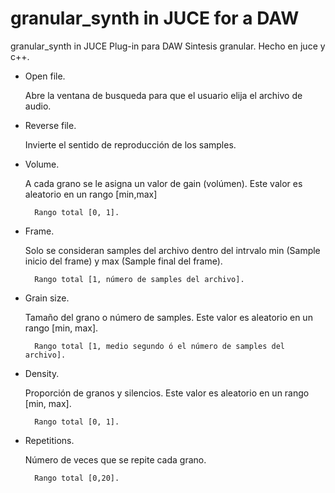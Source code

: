 # granular_synth in JUCE for a DAW
granular_synth in JUCE
Plug-in para DAW Sintesis granular.
Hecho en juce y c++.

- Open file.

    Abre la ventana de busqueda para que el usuario elija el archivo de audio.
    
- Reverse file.

    Invierte el sentido de reproducción de los samples.
    
- Volume.

    A cada grano se le asigna un valor de gain (volúmen). Este valor es aleatorio en un rango [min,max]
      
        Rango total [0, 1].
    
- Frame.

    Solo se consideran samples del archivo dentro del intrvalo min (Sample inicio del frame) y max (Sample final del frame).

        Rango total [1, número de samples del archivo].
      
- Grain size.

    Tamaño del grano o número de samples. Este valor es aleatorio en un rango [min, max].

        Rango total [1, medio segundo ó el número de samples del archivo].

- Density.

    Proporción de granos y silencios. Este valor es aleatorio en un rango [min, max].
      
        Rango total [0, 1].
        
- Repetitions.

    Número de veces que se repite cada grano.
    
        Rango total [0,20].
